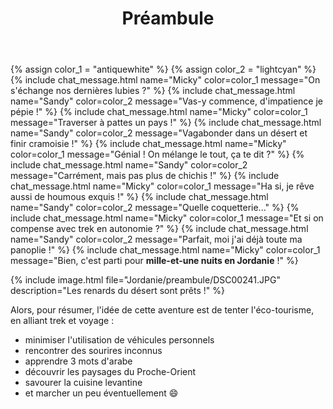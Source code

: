 ﻿---
title: "Préambule"
permalink: /Jordanie/preambule/
sidebar:
  nav: "jordanie"
---

{% assign color_1 = "antiquewhite" %}
{% assign color_2 = "lightcyan" %}
{% include chat_message.html name="Micky" color=color_1 message="On s'échange nos dernières lubies ?" %}
{% include chat_message.html name="Sandy" color=color_2 message="Vas-y commence, d'impatience je pépie !" %}
{% include chat_message.html name="Micky" color=color_1 message="Traverser à pattes un pays !" %}
{% include chat_message.html name="Sandy" color=color_2 message="Vagabonder dans un désert et finir cramoisie !" %}
{% include chat_message.html name="Micky" color=color_1 message="Génial ! On mélange le tout, ça te dit ?" %}
{% include chat_message.html name="Sandy" color=color_2 message="Carrément, mais pas plus de chichis !" %}
{% include chat_message.html name="Micky" color=color_1 message="Ha si, je rêve aussi de houmous exquis !" %}
{% include chat_message.html name="Sandy" color=color_2 message="Quelle coquetterie..." %}
{% include chat_message.html name="Micky" color=color_1 message="Et si on compense avec trek en autonomie ?" %}
{% include chat_message.html name="Sandy" color=color_2 message="Parfait, moi j'ai déjà toute ma panoplie !" %}
{% include chat_message.html name="Micky" color=color_1 message="Bien, c'est parti pour **mille-et-une nuits en Jordanie** !" %}

{% include image.html file="Jordanie/preambule/DSC00241.JPG" description="Les renards du désert sont prêts !" %}

Alors, pour résumer, l'idée de cette aventure est de tenter l'éco-tourisme, en alliant trek et voyage :
* minimiser l'utilisation de véhicules personnels
* rencontrer des sourires inconnus
* apprendre 3 mots d'arabe
* découvrir les paysages du Proche-Orient
* savourer la cuisine levantine
* et marcher un peu éventuellement :smile:
